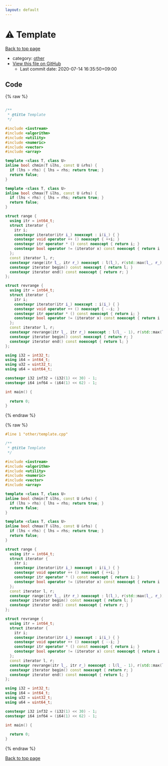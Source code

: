 ```yaml
---
layout: default
---
```


<!-- mathjax config similar to math.stackexchange -->
<script type="text/javascript" async
  src="https://cdnjs.cloudflare.com/ajax/libs/mathjax/2.7.5/MathJax.js?config=TeX-MML-AM_CHTML">
</script>
<script type="text/x-mathjax-config">
  MathJax.Hub.Config({
    TeX: { equationNumbers: { autoNumber: "AMS" }},
    tex2jax: {
      inlineMath: [ ['$','$'] ],
      processEscapes: true
    },
    "HTML-CSS": { matchFontHeight: false },
    displayAlign: "left",
    displayIndent: "2em"
  });
</script>

<script type="text/javascript" src="https://cdnjs.cloudflare.com/ajax/libs/jquery/3.4.1/jquery.min.js"></script>
<script src="https://cdn.jsdelivr.net/npm/jquery-balloon-js@1.1.2/jquery.balloon.min.js" integrity="sha256-ZEYs9VrgAeNuPvs15E39OsyOJaIkXEEt10fzxJ20+2I=" crossorigin="anonymous"></script>
<script type="text/javascript" src="../../assets/js/copy-button.js"></script>
<link rel="stylesheet" href="../../assets/css/copy-button.css" />


# :warning: Template

<a href="../../index.html">Back to top page</a>

* category: <a href="../../index.html#795f3202b17cb6bc3d4b771d8c6c9eaf">other</a>
* <a href="{{ site.github.repository_url }}/blob/master/other/template.cpp">View this file on GitHub</a>
    - Last commit date: 2020-07-14 16:35:50+09:00




## Code

<a id="unbundled"></a>
{% raw %}
```cpp

/**
 * @title Template
 */

#include <iostream>
#include <algorithm>
#include <utility>
#include <numeric>
#include <vector>
#include <array>

template <class T, class U>
inline bool chmin(T &lhs, const U &rhs) {
  if (lhs > rhs) { lhs = rhs; return true; }
  return false;
}

template <class T, class U>
inline bool chmax(T &lhs, const U &rhs) {
  if (lhs < rhs) { lhs = rhs; return true; }
  return false;
}

struct range {
  using itr = int64_t;
  struct iterator {
    itr i;
    constexpr iterator(itr i_) noexcept : i(i_) { }
    constexpr void operator ++ () noexcept { ++i; }
    constexpr itr operator * () const noexcept { return i; }
    constexpr bool operator != (iterator x) const noexcept { return i != x.i; }
  };
  const iterator l, r;
  constexpr range(itr l_, itr r_) noexcept : l(l_), r(std::max(l_, r_)) { }
  constexpr iterator begin() const noexcept { return l; }
  constexpr iterator end() const noexcept { return r; }
};

struct revrange {
  using itr = int64_t;
  struct iterator {
    itr i;
    constexpr iterator(itr i_) noexcept : i(i_) { }
    constexpr void operator ++ () noexcept { --i; }
    constexpr itr operator * () const noexcept { return i; }
    constexpr bool operator != (iterator x) const noexcept { return i != x.i; }
  };
  const iterator l, r;
  constexpr revrange(itr l_, itr r_) noexcept : l(l_ - 1), r(std::max(l_, r_) - 1) { }
  constexpr iterator begin() const noexcept { return r; }
  constexpr iterator end() const noexcept { return l; }
};

using i32 = int32_t;
using i64 = int64_t;
using u32 = uint32_t;
using u64 = uint64_t;

constexpr i32 inf32 = (i32(1) << 30) - 1;
constexpr i64 inf64 = (i64(1) << 62) - 1;

int main() {
  
  return 0;
}

```
{% endraw %}

<a id="bundled"></a>
{% raw %}
```cpp
#line 1 "other/template.cpp"

/**
 * @title Template
 */

#include <iostream>
#include <algorithm>
#include <utility>
#include <numeric>
#include <vector>
#include <array>

template <class T, class U>
inline bool chmin(T &lhs, const U &rhs) {
  if (lhs > rhs) { lhs = rhs; return true; }
  return false;
}

template <class T, class U>
inline bool chmax(T &lhs, const U &rhs) {
  if (lhs < rhs) { lhs = rhs; return true; }
  return false;
}

struct range {
  using itr = int64_t;
  struct iterator {
    itr i;
    constexpr iterator(itr i_) noexcept : i(i_) { }
    constexpr void operator ++ () noexcept { ++i; }
    constexpr itr operator * () const noexcept { return i; }
    constexpr bool operator != (iterator x) const noexcept { return i != x.i; }
  };
  const iterator l, r;
  constexpr range(itr l_, itr r_) noexcept : l(l_), r(std::max(l_, r_)) { }
  constexpr iterator begin() const noexcept { return l; }
  constexpr iterator end() const noexcept { return r; }
};

struct revrange {
  using itr = int64_t;
  struct iterator {
    itr i;
    constexpr iterator(itr i_) noexcept : i(i_) { }
    constexpr void operator ++ () noexcept { --i; }
    constexpr itr operator * () const noexcept { return i; }
    constexpr bool operator != (iterator x) const noexcept { return i != x.i; }
  };
  const iterator l, r;
  constexpr revrange(itr l_, itr r_) noexcept : l(l_ - 1), r(std::max(l_, r_) - 1) { }
  constexpr iterator begin() const noexcept { return r; }
  constexpr iterator end() const noexcept { return l; }
};

using i32 = int32_t;
using i64 = int64_t;
using u32 = uint32_t;
using u64 = uint64_t;

constexpr i32 inf32 = (i32(1) << 30) - 1;
constexpr i64 inf64 = (i64(1) << 62) - 1;

int main() {
  
  return 0;
}

```
{% endraw %}

<a href="../../index.html">Back to top page</a>

